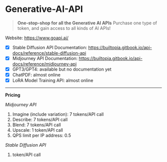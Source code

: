 # Generative-AI-API

>**One-stop-shop for all the Generative AI APIs** Purchase one type of token, and gain access to all kinds of AI APIs! 

Website: https://www.goapi.ai/

- [x] Stable Diffusion API Documentation: https://builtopia.gitbook.io/api-docs/reference/stable-diffusion-api
- [x] Midjourney API Documentation: https://builtopia.gitbook.io/api-docs/reference/midjourney-api
- [x] GPT3/GPT4: available but no documentation yet
- [x] ChatPDF: almost online 
- [x] LoRA Model Training API: almost online 

----------------------------------------------------

**Pricing**

_Midjourney API_
1. Imagine (include variation): 7 tokens/API call
2. Describe:  7 tokens/API call
3. Blend:  7 tokens/API call
4. Upscale: 1 token/API call
5. QPS limit per IP address: 0.5


_Stable Diffusion API_
1. token/API call


